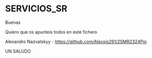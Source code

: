 # SERVICIOS_SR

Buenas 

Quiero que os apunteis todos en este fichero 

Alexandro Nazvalskyy - https://github.com/Alexxis291/2SMR2324Pio


UN SALUDO 



